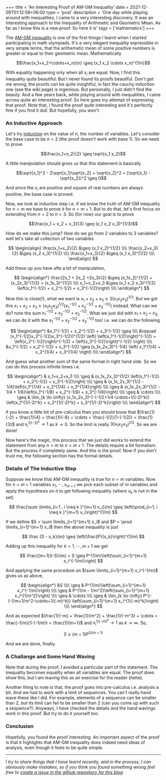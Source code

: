 +++
title = 'An Interesting Proof of AM-GM Inequality'
date = 2021-12-09T01:12:58+06:00
type = 'post'
description = 'One day while playing around with inequalities, I came to a very interesting discovery. It was an interesting approach to the Inequality of Arithmetic and Geometric Mean. As far as I know this is a new proof. So here it is'
tags = ['mathematics']
+++

The [AM-GM inequality](https://en.wikipedia.org/wiki/Inequality_of_arithmetic_and_geometric_means) is one of the first things I learnt when I started paritcipating in math olympiads. It's a very elegant inequaltiy expressible in very simple terms, that the arithemetic mean of some positive numbers is greater or equal to their geometric mean. Mathematically

$$\frac{x_1+x_2+\cdots+x_n}{n} \geq (x_1 x_2 \cdots x_n)^{1/n}$$

With equality happening only when all $x_i$ are equal. Now, I find this inequality quite beautiful. But I never found its proofs beautiful. Don't get me wrong, the proofs can be quite insightful, in fact the cauchy induction one (see the wiki page) is ingenious. But personally, I just didn't find the beauty. And a few years back, while playing around with inequalities, I came across quite an interesting proof. So here goes my attempt of expressing that proof. Note that, I found the proof quite interesting and it's perfectly fine if you find it dull. But hopefully, you won't.

### An Inductive Approach
Let's try [induction](https://en.wikipedia.org/wiki/Mathematical_induction) on the value of $n$, the number of variables. Let's consider the base case to be $n=2$ (the proof doesn't work with base $1$). So we need to prove

$$\frac{x_1+x_2}{2} \geq \sqrt{x_1 x_2}$$

A little manipulation should gives us that this statement is basically

$$\sqrt{x_1}^2 - 2\sqrt{x_1}\sqrt{x_2} + \sqrt{x_2}^2 =  (\sqrt{x_1} - \sqrt{x_2})^2 \geq 0$$

And since the $x_i$ are positive and square of real numbers are always positive, the base case is proved.

Now, we look at inductive step i.e. if we know the truth of AM-GM inequality for $n=m$ we have to prove it for $n=m+1$. But to do that, let's first focus on extending from $n=2$ to $n=3$. So (for now) our goal is to prove

$$\frac{x_1 + x_2 + x_3}{3} \geq (x_1 x_2 x_3)^{1/3}$$

How do we make this jump? How do we go from $2$ variables to $3$ variables? well let's take all collection of two variables

$$
\begin{align}
\frac{x_1+x_2}{2} &\geq (x_1 x_2)^{1/2} \\\\
\frac{x_2+x_3}{2} &\geq (x_2 x_3)^{1/2} \\\\
\frac{x_1+x_3}{2} &\geq (x_1 x_3)^{1/2} \\\\
\end{align}
$$

Add these up you have afte a bit of manipulation,

$$
\begin{align*}
\frac{2x_1 + 2x_2 +2x_3}{2}  &\geq (x_1x_2)^{1/2} + (x_2x_3)^{1/2} + (x_1x_3)^{1/2} \\\\
x_1+x_2+x_3 &\geq (x_1 x_2 x_3)^{1/2} \left(x_1^{-1/2} + x_2^{-1/2} + x_3^{-1/2}\right) \\\\
\end{align*}
$$

Now this is close(!), what we want is $x_1+x_2+x_3 \geq 3(x_1x_2x_3)^{1/3}$. But we got this $x_1+x_2+x_3 \geq (x_1 x_2 x_3)^{1/2} \left(x_1^{-1/2} + x_2^{-1/2} + x_3^{-1/2}\right)$ instead. What can we do? note the sum $x_1^{-1/2} + x_2^{-1/2} + x_3^{-1/2}$. What we just did with $x_1+x_2+x_3$, we can do it with the $x_1^{-1/2} + x_2^{-1/2} + x_3^{-1/2}$ too! i.e. we can do the following

$$
\begin{align*}
&x_1^{-1/2} + x_2^{-1/2} + x_3^{-1/2} \geq \\\\
&\qquad (x_1^{-1/2}x_2^{-1/2}x_3^{-1/2})^{1/2} \left( \left(x_1^{-1/2}\right)^{-1/2} + \left(x_2^{-1/2}\right)^{-1/2} + \left(x_3^{-1/2}\right)^{-1/2} \right) \\\\
&x_1^{-1/2} + x_2^{-1/2} + x_3^{-1/2} \geq (x_1x_2x_3)^{-1/4} \left( x_1^{1/4} + x_2^{1/4} + x_3^{1/4} \right) \\\\
\end{align*}
$$

And guess what another sum of the same format in right hand side. So we can do this process infinite times i.e.

$$
\begin{align*}
& x_1+x_2+x_3 \\\\
\geq & (x_1x_2x_3)^{1/2} \left(x_1^{-1/2} + x_2^{-1/2} + x_3^{-1/2}\right) \\\\
\geq & (x_1x_2x_3)^{1/2 - 1/4}\left(x_1^{1/4} + x_2^{1/4} + x_3^{1/4}\right) \\\\
\geq & (x_1x_2x_3)^{1/2 - 1/4 + 1/8}\left(x_1^{-1/8} + x_2^{-1/8} + x_3^{-1/8}\right) \\\\
\geq & \cdots \\\\
\geq & \lim_{k \to \infty} (x_1x_2x_3)^{-(-1/2+1/4-\cdots+1/(-2)^k)} \left(x_1^{1/(-2)^k} + x_2^{1/(-2)^k} + x_3^{1/(-2)^k}\right) \\\\
\end{align*}
$$

if you know a little bit of pre-calculus then you should know that $\frac{1}{-2} + \frac{1}{4} + \frac{1}{-8} + \cdots = \frac{-1/2}{1-(-1/2)} = \frac{1}{3}$ and $x_i^{1/(-2)^k} \to 1$ as $k \to 0$. So the limit is really $3(x_1x_2x_3)^{1/3}$. So we are done!

Now here's the magic, this process that we just did works to extend the statement from any $n=m$ to $n=m+1$. The details require a bit formalism. But the process if completely same. And this is the proof. Now if you don't trust me, the following section has the formal details.

### Details of The Inductive Step

Suppose we know that AM-GM inequality is true for $n=m$ variables. Now for $n=m+1$ variables $x_1, \cdots, x_{m+1}$ we pick each subset of $m$ variables and apply the hypothesis on it to get following inequality (where $x_k$ is not in the set)

$$
\frac{\sum \limits_{i=1 , i \neq k }^{m+1} x_i}{m} \geq \left(\prod_{i=1, i \neq k }^{m+1} x_i\right)^{1/m}
$$

If we define $S = \sum \limits_{i=1}^{m+1} x_i$ and $P = \prod \limits_{i=1}^{m+1} x_i$ then the above inequality is just

$$
\frac {S - x_k}{m} \geq \left(\frac{P}{x_k}\right)^{1/m}
$$

Adding up this inequality for $k = 1, \cdots, m+1$ we get

$$
\frac{(m+1)S-S}{m} = S \geq P^{1/m}\left(\sum_{i=1}^{m+1} x_i^{-1/m}\right)
$$

And applying the same procedure on $\sum \limits_{i=1}^{m+1} x_i^{-1/m}$ gives us as above,

$$
\begin{align*}
&S \\\\ 
\geq & P^{1/m}\left(\sum_{i=1}^{m+1} x_i^{-1/m}\right) \\\\ 
\geq & P^{1/m - 1/m^2}\left(\sum_{i=1}^{m+1} x_i^{1/m^2}\right) \\\\
\geq & \cdots \\\\
\geq & \lim_{k \to \infty} P^{-(-1/m+1/m^2-\cdots+1/(-m)^k)} \left(\sum_{i=1}^{m+1} x_i^{1/(-m)^k}\right) \\\\
\end{align*}
$$

And as expected $\frac{1}{-m} + \frac{1}{m^2} + \frac{1}{-m^3} + \cdots = \frac{-1/m}{1-(-1/m)} = \frac{1}{m+1}$ and $x_i^{1/(-m)^k} \to 1$ as $k \to \infty$. So,

$$
S \geq (m+1) P^{1/(m+1)}
$$

And we are done, finally.

### A Challange and Some Hand Waving

Note that during the proof, I avoided a particular part of the statement. The inequality becomes equality when all variables are equal. The proof does show this, but I am leaving this as an exercise for the reader (hehe).

Another thing to note is that, the proof goes into pre-calculus i.e. analysis a bit. And we had to work with a limit of sequences. You can't really hand wave these like I did. For example, elements of a sequence can be smaller than $2$, but its limit can fail to be smaller than $2$ (can you come up with such a sequence?). Anyways, I have checked the details and the hand wavings work in this proof. But try to do it yourself too.

### Conclusion

Hopefully, you found the proof interesting. An important aspect of the proof is that it highlights that AM-GM inequality does indeed need ideas of analysis, even though it feels to be quite simple. 

----
*I try to share things that I have learnt recently, and in the process, I can obviously make mistakes, so if you think you found something wrong feel free to [create a issue in the github repository for this blog](https://github.com/upobir/upobir.github.io/issues/new).*
